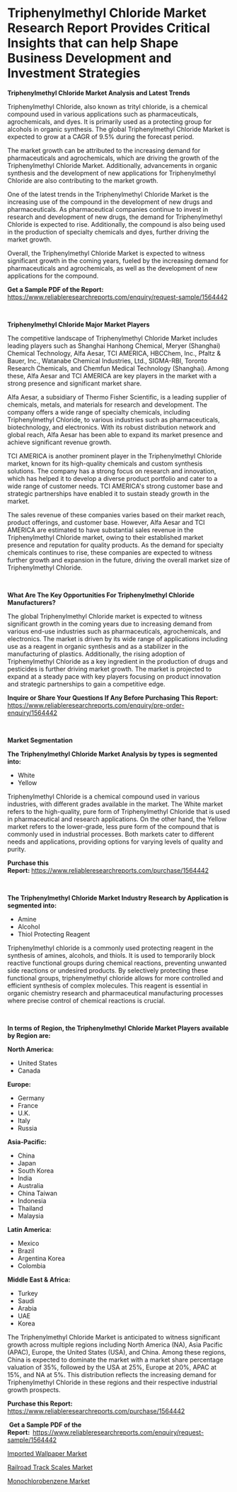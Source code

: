 <p><h1>Triphenylmethyl Chloride Market Research Report Provides Critical Insights that can help Shape Business Development and Investment Strategies</h1></p><p><strong>Triphenylmethyl Chloride Market Analysis and Latest Trends</strong></p>
<p><p>Triphenylmethyl Chloride, also known as trityl chloride, is a chemical compound used in various applications such as pharmaceuticals, agrochemicals, and dyes. It is primarily used as a protecting group for alcohols in organic synthesis. The global Triphenylmethyl Chloride Market is expected to grow at a CAGR of 9.5% during the forecast period. </p><p>The market growth can be attributed to the increasing demand for pharmaceuticals and agrochemicals, which are driving the growth of the Triphenylmethyl Chloride Market. Additionally, advancements in organic synthesis and the development of new applications for Triphenylmethyl Chloride are also contributing to the market growth.</p><p>One of the latest trends in the Triphenylmethyl Chloride Market is the increasing use of the compound in the development of new drugs and pharmaceuticals. As pharmaceutical companies continue to invest in research and development of new drugs, the demand for Triphenylmethyl Chloride is expected to rise. Additionally, the compound is also being used in the production of specialty chemicals and dyes, further driving the market growth.</p><p>Overall, the Triphenylmethyl Chloride Market is expected to witness significant growth in the coming years, fueled by the increasing demand for pharmaceuticals and agrochemicals, as well as the development of new applications for the compound.</p></p>
<p><strong>Get a Sample PDF of the Report:&nbsp;</strong> <a href="https://www.reliableresearchreports.com/enquiry/request-sample/1564442">https://www.reliableresearchreports.com/enquiry/request-sample/1564442</a></p>
<p>&nbsp;</p>
<p><strong>Triphenylmethyl Chloride Major Market Players</strong></p>
<p><p>The competitive landscape of Triphenylmethyl Chloride Market includes leading players such as Shanghai Hanhong Chemical, Meryer (Shanghai) Chemical Technology, Alfa Aesar, TCI AMERICA, HBCChem, Inc., Pfaltz & Bauer, Inc., Watanabe Chemical Industries, Ltd., SIGMA-RBI, Toronto Research Chemicals, and Chemfun Medical Technology (Shanghai). Among these, Alfa Aesar and TCI AMERICA are key players in the market with a strong presence and significant market share.</p><p>Alfa Aesar, a subsidiary of Thermo Fisher Scientific, is a leading supplier of chemicals, metals, and materials for research and development. The company offers a wide range of specialty chemicals, including Triphenylmethyl Chloride, to various industries such as pharmaceuticals, biotechnology, and electronics. With its robust distribution network and global reach, Alfa Aesar has been able to expand its market presence and achieve significant revenue growth.</p><p>TCI AMERICA is another prominent player in the Triphenylmethyl Chloride market, known for its high-quality chemicals and custom synthesis solutions. The company has a strong focus on research and innovation, which has helped it to develop a diverse product portfolio and cater to a wide range of customer needs. TCI AMERICA's strong customer base and strategic partnerships have enabled it to sustain steady growth in the market.</p><p>The sales revenue of these companies varies based on their market reach, product offerings, and customer base. However, Alfa Aesar and TCI AMERICA are estimated to have substantial sales revenue in the Triphenylmethyl Chloride market, owing to their established market presence and reputation for quality products. As the demand for specialty chemicals continues to rise, these companies are expected to witness further growth and expansion in the future, driving the overall market size of Triphenylmethyl Chloride.</p></p>
<p>&nbsp;</p>
<p><strong>What Are The Key Opportunities For Triphenylmethyl Chloride Manufacturers?</strong></p>
<p><p>The global Triphenylmethyl Chloride market is expected to witness significant growth in the coming years due to increasing demand from various end-use industries such as pharmaceuticals, agrochemicals, and electronics. The market is driven by its wide range of applications including use as a reagent in organic synthesis and as a stabilizer in the manufacturing of plastics. Additionally, the rising adoption of Triphenylmethyl Chloride as a key ingredient in the production of drugs and pesticides is further driving market growth. The market is projected to expand at a steady pace with key players focusing on product innovation and strategic partnerships to gain a competitive edge.</p></p>
<p><strong>Inquire or Share Your Questions If Any Before Purchasing This Report:</strong> <a href="https://www.reliableresearchreports.com/enquiry/pre-order-enquiry/1564442">https://www.reliableresearchreports.com/enquiry/pre-order-enquiry/1564442</a></p>
<p>&nbsp;</p>
<p><strong>Market Segmentation</strong></p>
<p><strong>The Triphenylmethyl Chloride Market Analysis by types is segmented into:</strong></p>
<p><ul><li>White</li><li>Yellow</li></ul></p>
<p><p>Triphenylmethyl Chloride is a chemical compound used in various industries, with different grades available in the market. The White market refers to the high-quality, pure form of Triphenylmethyl Chloride that is used in pharmaceutical and research applications. On the other hand, the Yellow market refers to the lower-grade, less pure form of the compound that is commonly used in industrial processes. Both markets cater to different needs and applications, providing options for varying levels of quality and purity.</p></p>
<p><strong>Purchase this Report:&nbsp;</strong><a href="https://www.reliableresearchreports.com/purchase/1564442">https://www.reliableresearchreports.com/purchase/1564442</a></p>
<p>&nbsp;</p>
<p><strong>The Triphenylmethyl Chloride Market Industry Research by Application is segmented into:</strong></p>
<p><ul><li>Amine</li><li>Alcohol</li><li>Thiol Protecting Reagent</li></ul></p>
<p><p>Triphenylmethyl chloride is a commonly used protecting reagent in the synthesis of amines, alcohols, and thiols. It is used to temporarily block reactive functional groups during chemical reactions, preventing unwanted side reactions or undesired products. By selectively protecting these functional groups, triphenylmethyl chloride allows for more controlled and efficient synthesis of complex molecules. This reagent is essential in organic chemistry research and pharmaceutical manufacturing processes where precise control of chemical reactions is crucial.</p></p>
<p>&nbsp;</p>
<p><strong>In terms of Region, the Triphenylmethyl Chloride Market Players available by Region are:</strong></p>
<p>
    <p> <strong> North America: </strong>
        <ul>
            <li>United States</li>
            <li>Canada</li>
        </ul>
        </p> 
    <p> <strong> Europe: </strong>
        <ul>
            <li>Germany</li>
            <li>France</li>
            <li>U.K.</li>
            <li>Italy</li>
            <li>Russia</li>
        </ul>
        </p> 
    <p> <strong> Asia-Pacific: </strong>
        <ul>
            <li>China</li>
            <li>Japan</li>
            <li>South Korea</li>
            <li>India</li>
            <li>Australia</li>
            <li>China Taiwan</li>
            <li>Indonesia</li>
            <li>Thailand</li>
            <li>Malaysia</li>
        </ul>
        </p> 
    <p> <strong> Latin America: </strong>
        <ul>
            <li>Mexico</li>
            <li>Brazil</li>
            <li>Argentina Korea</li>
            <li>Colombia</li>
        </ul>
        </p> 
    <p> <strong> Middle East & Africa: </strong>
        <ul>
            <li>Turkey</li>
            <li>Saudi</li>
            <li>Arabia</li>
            <li>UAE</li>
            <li>Korea</li>
        </ul>
    </p>
    </p>
<p><p>The Triphenylmethyl Chloride Market is anticipated to witness significant growth across multiple regions including North America (NA), Asia Pacific (APAC), Europe, the United States (USA), and China. Among these regions, China is expected to dominate the market with a market share percentage valuation of 35%, followed by the USA at 25%, Europe at 20%, APAC at 15%, and NA at 5%. This distribution reflects the increasing demand for Triphenylmethyl Chloride in these regions and their respective industrial growth prospects.</p></p>
<p><strong>Purchase this Report: </strong><a href="https://www.reliableresearchreports.com/purchase/1564442">https://www.reliableresearchreports.com/purchase/1564442</a></p>
<p>&nbsp;<strong>Get a Sample PDF of the Report:&nbsp;&nbsp;</strong><a href="https://www.reliableresearchreports.com/enquiry/request-sample/1564442">https://www.reliableresearchreports.com/enquiry/request-sample/1564442</a></p>
<p><strong></strong></p>
<p><p><a href="https://github.com/Angelnienowdseej3e45z3p8c/Market-Research-Report-List-1/blob/main/imported-wallpaper-market.md">Imported Wallpaper Market</a></p><p><a href="https://github.com/eeaveuhhh/Market-Research-Report-List-1/blob/main/railroad-track-scales-market.md">Railroad Track Scales Market</a></p><p><a href="https://github.com/brentleyjimmiealvaradoz4l1rea/Market-Research-Report-List-1/blob/main/monochlorobenzene-market.md">Monochlorobenzene Market</a></p></p>